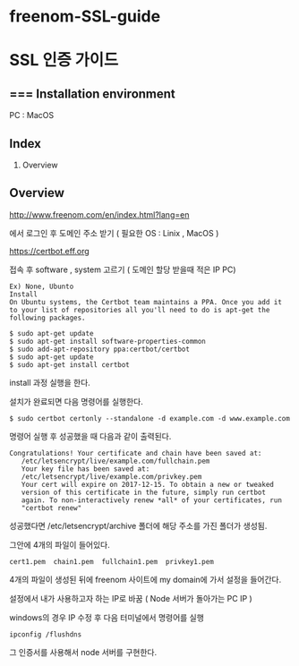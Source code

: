 # freenom-SSL-guide
# SSL 인증 가이드
===
 Installation environment
---
 PC : MacOS <br>
 
## Index
1. Overview
 
## Overview
http://www.freenom.com/en/index.html?lang=en

에서 로그인 후 도메인 주소 받기 ( 필요한 OS : Linix , MacOS )

https://certbot.eff.org 

접속 후 software , system 고르기 ( 도메인 할당 받을때 적은 IP PC)

```
Ex) None, Ubunto
Install
On Ubuntu systems, the Certbot team maintains a PPA. Once you add it to your list of repositories all you'll need to do is apt-get the following packages.

$ sudo apt-get update
$ sudo apt-get install software-properties-common
$ sudo add-apt-repository ppa:certbot/certbot
$ sudo apt-get update
$ sudo apt-get install certbot 
```

install 과정 실행을 한다.

설치가 완료되면 다음 명령어를 실행한다.


```
$ sudo certbot certonly --standalone -d example.com -d www.example.com
```

명령어 실행 후 성공했을 때 다음과 같이 출력된다.

```
Congratulations! Your certificate and chain have been saved at:
   /etc/letsencrypt/live/example.com/fullchain.pem
   Your key file has been saved at:
   /etc/letsencrypt/live/example.com/privkey.pem
   Your cert will expire on 2017-12-15. To obtain a new or tweaked
   version of this certificate in the future, simply run certbot
   again. To non-interactively renew *all* of your certificates, run
   "certbot renew"
```

성공했다면 /etc/letsencrypt/archive 폴더에 해당 주소를 가진 폴더가 생성됨.

그안에 4개의 파일이 들어있다.

```
cert1.pem  chain1.pem  fullchain1.pem  privkey1.pem
```

4개의 파일이 생성된 뒤에 freenom 사이트에 my domain에 가서 설정을 들어간다.

설정에서 내가 사용하고자 하는 IP로 바꿈 ( Node 서버가 돌아가는 PC IP )

windows의 경우 IP 수정 후 다음 터미널에서 명령어를 실행

```
ipconfig /flushdns
```

그 인증서를 사용해서 node 서버를 구현한다.



